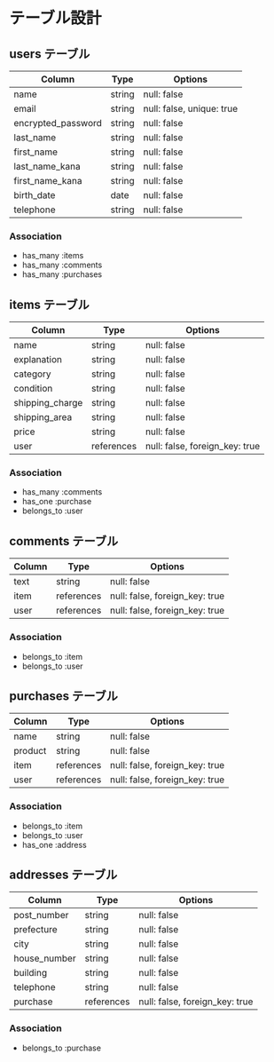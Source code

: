 
# テーブル設計

## users テーブル

| Column             | Type   | Options                   |
| ------------------ | ------ | ------------------------- |
| name               | string | null: false               |
| email              | string | null: false, unique: true |
| encrypted_password | string | null: false               |
| last_name          | string | null: false               |
| first_name         | string | null: false               |
| last_name_kana     | string | null: false               |
| first_name_kana    | string | null: false               |
| birth_date         | date   | null: false               |
| telephone          | string | null: false               |

### Association

- has_many :items
- has_many :comments
- has_many :purchases

## items テーブル

| Column             | Type        | Options                        |
| ------------------ | ----------- | ------------------------------ |
| name               | string      | null: false                    |
| explanation        | string      | null: false                    |
| category           | string      | null: false                    |
| condition          | string      | null: false                    |
| shipping_charge    | string      | null: false                    |
| shipping_area      | string      | null: false                    |
| price              | string      | null: false                    |
| user               | references  | null: false, foreign_key: true |

### Association

- has_many   :comments
- has_one    :purchase
- belongs_to :user

## comments テーブル

| Column             | Type        | Options                        |
| ------------------ | ----------- | ------------------------------ |
| text               | string      | null: false                    |
| item               | references  | null: false, foreign_key: true |
| user               | references  | null: false, foreign_key: true |

### Association

- belongs_to :item
- belongs_to :user

## purchases テーブル

| Column             | Type        | Options                        |
| ------------------ | ----------- | ------------------------------ |
| name               | string      | null: false                    |
| product            | string      | null: false                    |
| item               | references  | null: false, foreign_key: true |
| user               | references  | null: false, foreign_key: true |


### Association

- belongs_to :item
- belongs_to :user
- has_one    :address

## addresses テーブル

| Column             | Type        | Options                        |
| ------------------ | ----------- | ------------------------------ |
| post_number        | string      | null: false                    |
| prefecture         | string      | null: false                    |
| city               | string      | null: false                    |
| house_number       | string      | null: false                    |
| building           | string      | null: false                    |
| telephone          | string      | null: false                    |
| purchase           | references  | null: false, foreign_key: true |

### Association

- belongs_to :purchase

